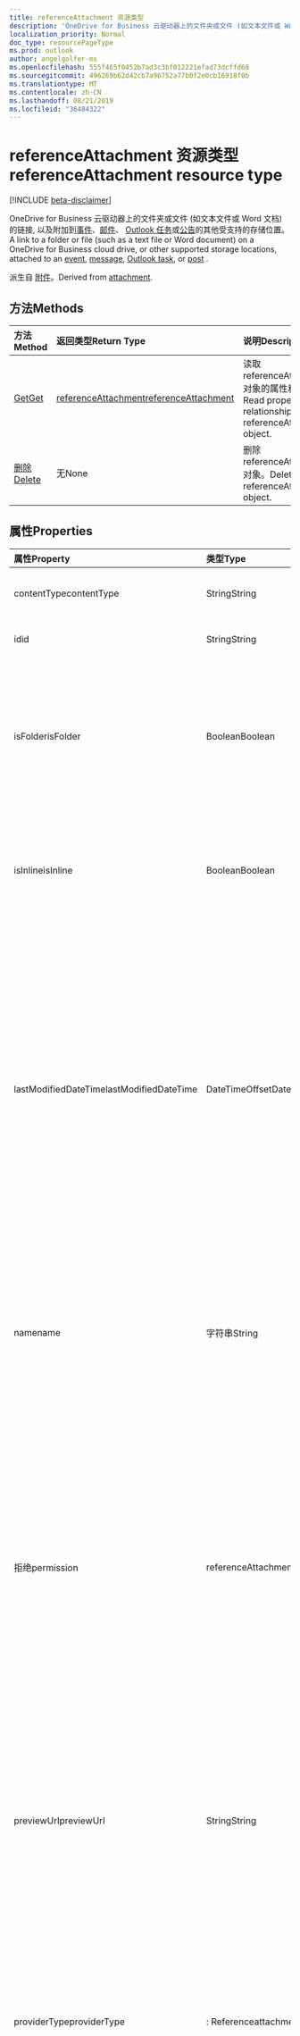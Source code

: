```yaml
---
title: referenceAttachment 资源类型
description: 'OneDrive for Business 云驱动器上的文件夹或文件 (如文本文件或 Word 文档) 的链接, 或附加到的其他受支持的存储位置 '
localization_priority: Normal
doc_type: resourcePageType
ms.prod: outlook
author: angelgolfer-ms
ms.openlocfilehash: 555f465f0452b7ad3c3bf012221efad73dcffd68
ms.sourcegitcommit: 496269b62d42cb7a96752a77b0f2e0cb16918f0b
ms.translationtype: MT
ms.contentlocale: zh-CN
ms.lasthandoff: 08/21/2019
ms.locfileid: "36484322"
---
```

# <a name="referenceattachment-resource-type"></a><span data-ttu-id="623b7-103">referenceAttachment 资源类型</span><span class="sxs-lookup"><span data-stu-id="623b7-103">referenceAttachment resource type</span></span>

[!INCLUDE [beta-disclaimer](../../includes/beta-disclaimer.md)]

<span data-ttu-id="623b7-104">OneDrive for Business 云驱动器上的文件夹或文件 (如文本文件或 Word 文档) 的链接, 以及附加到[事件](../resources/event.md)、[邮件](../resources/message.md)、 [Outlook 任务](../resources/outlooktask.md)或[公告](../resources/post.md)的其他受支持的存储位置。</span><span class="sxs-lookup"><span data-stu-id="623b7-104">A link to a folder or file (such as a text file or Word document) on a OneDrive for Business cloud drive, or other supported storage locations, attached to an [event](../resources/event.md), [message](../resources/message.md), [Outlook task](../resources/outlooktask.md), or [post](../resources/post.md) .</span></span>

<span data-ttu-id="623b7-105">派生自 [附件](attachment.md)。</span><span class="sxs-lookup"><span data-stu-id="623b7-105">Derived from [attachment](attachment.md).</span></span>

## <a name="methods"></a><span data-ttu-id="623b7-106">方法</span><span class="sxs-lookup"><span data-stu-id="623b7-106">Methods</span></span>

| <span data-ttu-id="623b7-107">方法</span><span class="sxs-lookup"><span data-stu-id="623b7-107">Method</span></span>       | <span data-ttu-id="623b7-108">返回类型</span><span class="sxs-lookup"><span data-stu-id="623b7-108">Return Type</span></span>  |<span data-ttu-id="623b7-109">说明</span><span class="sxs-lookup"><span data-stu-id="623b7-109">Description</span></span>|
|:---------------|:--------|:----------|
|[<span data-ttu-id="623b7-110">Get</span><span class="sxs-lookup"><span data-stu-id="623b7-110">Get</span></span>](../api/attachment-get.md) | [<span data-ttu-id="623b7-111">referenceAttachment</span><span class="sxs-lookup"><span data-stu-id="623b7-111">referenceAttachment</span></span>](referenceattachment.md) |<span data-ttu-id="623b7-112">读取 referenceAttachment 对象的属性和关系。</span><span class="sxs-lookup"><span data-stu-id="623b7-112">Read properties and relationships of referenceAttachment object.</span></span>|
|[<span data-ttu-id="623b7-113">删除</span><span class="sxs-lookup"><span data-stu-id="623b7-113">Delete</span></span>](../api/attachment-delete.md) | <span data-ttu-id="623b7-114">无</span><span class="sxs-lookup"><span data-stu-id="623b7-114">None</span></span> |<span data-ttu-id="623b7-115">删除 referenceAttachment 对象。</span><span class="sxs-lookup"><span data-stu-id="623b7-115">Delete referenceAttachment object.</span></span> |

## <a name="properties"></a><span data-ttu-id="623b7-116">属性</span><span class="sxs-lookup"><span data-stu-id="623b7-116">Properties</span></span>
| <span data-ttu-id="623b7-117">属性</span><span class="sxs-lookup"><span data-stu-id="623b7-117">Property</span></span>     | <span data-ttu-id="623b7-118">类型</span><span class="sxs-lookup"><span data-stu-id="623b7-118">Type</span></span>   |<span data-ttu-id="623b7-119">说明</span><span class="sxs-lookup"><span data-stu-id="623b7-119">Description</span></span>|
|:---------------|:--------|:----------|
|<span data-ttu-id="623b7-120">contentType</span><span class="sxs-lookup"><span data-stu-id="623b7-120">contentType</span></span>|<span data-ttu-id="623b7-121">String</span><span class="sxs-lookup"><span data-stu-id="623b7-121">String</span></span>|<span data-ttu-id="623b7-122">附件的内容类型。</span><span class="sxs-lookup"><span data-stu-id="623b7-122">The content type of the attachment.</span></span> <span data-ttu-id="623b7-123">可选。</span><span class="sxs-lookup"><span data-stu-id="623b7-123">Optional.</span></span>|
|<span data-ttu-id="623b7-124">id</span><span class="sxs-lookup"><span data-stu-id="623b7-124">id</span></span>|<span data-ttu-id="623b7-125">String</span><span class="sxs-lookup"><span data-stu-id="623b7-125">String</span></span>|<span data-ttu-id="623b7-p102">附件 ID。只读。</span><span class="sxs-lookup"><span data-stu-id="623b7-p102">The attachment ID.  Read-only.</span></span>|
|<span data-ttu-id="623b7-128">isFolder</span><span class="sxs-lookup"><span data-stu-id="623b7-128">isFolder</span></span>|<span data-ttu-id="623b7-129">Boolean</span><span class="sxs-lookup"><span data-stu-id="623b7-129">Boolean</span></span>|<span data-ttu-id="623b7-130">指定附件是否为文件夹的链接。</span><span class="sxs-lookup"><span data-stu-id="623b7-130">Specifies whether the attachment is a link to a folder.</span></span> <span data-ttu-id="623b7-131">如果**sourceUrl**是指向文件夹的链接, 则必须将其设置为 true。</span><span class="sxs-lookup"><span data-stu-id="623b7-131">Must set this to true if **sourceUrl** is a link to a folder.</span></span> <span data-ttu-id="623b7-132">可选。</span><span class="sxs-lookup"><span data-stu-id="623b7-132">Optional.</span></span>|
|<span data-ttu-id="623b7-133">isInline</span><span class="sxs-lookup"><span data-stu-id="623b7-133">isInline</span></span>|<span data-ttu-id="623b7-134">Boolean</span><span class="sxs-lookup"><span data-stu-id="623b7-134">Boolean</span></span>|<span data-ttu-id="623b7-135">如果附件显示为内嵌在嵌入对象的正文中，则设置为 true。</span><span class="sxs-lookup"><span data-stu-id="623b7-135">Set to true if the attachment appears inline in the body of the embedding object.</span></span> <span data-ttu-id="623b7-136">可选。</span><span class="sxs-lookup"><span data-stu-id="623b7-136">Optional.</span></span>|
|<span data-ttu-id="623b7-137">lastModifiedDateTime</span><span class="sxs-lookup"><span data-stu-id="623b7-137">lastModifiedDateTime</span></span>|<span data-ttu-id="623b7-138">DateTimeOffset</span><span class="sxs-lookup"><span data-stu-id="623b7-138">DateTimeOffset</span></span>|<span data-ttu-id="623b7-139">上次修改附件的日期和时间。</span><span class="sxs-lookup"><span data-stu-id="623b7-139">The date and time when the attachment was last modified.</span></span> <span data-ttu-id="623b7-140">时间戳类型表示采用 ISO 8601 格式的日期和时间信息，始终采用 UTC 时区。</span><span class="sxs-lookup"><span data-stu-id="623b7-140">The Timestamp type represents date and time information using ISO 8601 format and is always in UTC time.</span></span> <span data-ttu-id="623b7-141">例如，2014 年 1 月 1 日午夜 UTC 如下所示：`'2014-01-01T00:00:00Z'`。</span><span class="sxs-lookup"><span data-stu-id="623b7-141">For example, midnight UTC on Jan 1, 2014 would look like this: `'2014-01-01T00:00:00Z'`.</span></span> <span data-ttu-id="623b7-142">可选。</span><span class="sxs-lookup"><span data-stu-id="623b7-142">Optional.</span></span>|
|<span data-ttu-id="623b7-143">name</span><span class="sxs-lookup"><span data-stu-id="623b7-143">name</span></span>|<span data-ttu-id="623b7-144">字符串</span><span class="sxs-lookup"><span data-stu-id="623b7-144">String</span></span>|<span data-ttu-id="623b7-145">显示在用于表示嵌入附件的图标下方的文本。</span><span class="sxs-lookup"><span data-stu-id="623b7-145">The text that is displayed below the icon representing the embedded attachment.</span></span> <span data-ttu-id="623b7-146">这不必是实际的文件名。</span><span class="sxs-lookup"><span data-stu-id="623b7-146">This does not need to be the actual file name.</span></span> <span data-ttu-id="623b7-147">必需。</span><span class="sxs-lookup"><span data-stu-id="623b7-147">Required.</span></span>|
|<span data-ttu-id="623b7-148">拒绝</span><span class="sxs-lookup"><span data-stu-id="623b7-148">permission</span></span>|<span data-ttu-id="623b7-149">referenceAttachmentPermission</span><span class="sxs-lookup"><span data-stu-id="623b7-149">referenceAttachmentPermission</span></span>|<span data-ttu-id="623b7-150">指定通过**providerType**中的提供程序类型授予附件的权限。</span><span class="sxs-lookup"><span data-stu-id="623b7-150">Specifies the permissions granted for the attachment by the type of provider in **providerType**.</span></span> <span data-ttu-id="623b7-151">可取值为：`other`、`view`、`edit`、`anonymousView`、`anonymousEdit`、`organizationView` 或 `organizationEdit`。</span><span class="sxs-lookup"><span data-stu-id="623b7-151">Possible values are: `other`, `view`, `edit`, `anonymousView`, `anonymousEdit`, `organizationView`, `organizationEdit`.</span></span> <span data-ttu-id="623b7-152">可选。</span><span class="sxs-lookup"><span data-stu-id="623b7-152">Optional.</span></span>|
|<span data-ttu-id="623b7-153">previewUrl</span><span class="sxs-lookup"><span data-stu-id="623b7-153">previewUrl</span></span>|<span data-ttu-id="623b7-154">String</span><span class="sxs-lookup"><span data-stu-id="623b7-154">String</span></span>|<span data-ttu-id="623b7-155">仅适用于图像 URL 的引用附件, 以获取预览图像。</span><span class="sxs-lookup"><span data-stu-id="623b7-155">Applies to only a reference attachment of an image - URL to get a preview image.</span></span> <span data-ttu-id="623b7-156">仅当**sourceUrl**标识图像文件时, 才使用**thumbnailUrl**和**previewUrl** 。</span><span class="sxs-lookup"><span data-stu-id="623b7-156">Use **thumbnailUrl** and **previewUrl** only when **sourceUrl** identifies an image file.</span></span> <span data-ttu-id="623b7-157">可选。</span><span class="sxs-lookup"><span data-stu-id="623b7-157">Optional.</span></span>|
|<span data-ttu-id="623b7-158">providerType</span><span class="sxs-lookup"><span data-stu-id="623b7-158">providerType</span></span>|<span data-ttu-id="623b7-159">: Referenceattachmentprovider</span><span class="sxs-lookup"><span data-stu-id="623b7-159">referenceAttachmentProvider</span></span>|<span data-ttu-id="623b7-160">支持此 contentType 的附件的提供程序的类型。</span><span class="sxs-lookup"><span data-stu-id="623b7-160">The type of provider that supports an attachment of this contentType.</span></span> <span data-ttu-id="623b7-161">可取值为：`other`、`oneDriveBusiness`、`oneDriveConsumer`、`dropbox`。</span><span class="sxs-lookup"><span data-stu-id="623b7-161">Possible values are: `other`, `oneDriveBusiness`, `oneDriveConsumer`, `dropbox`.</span></span> <span data-ttu-id="623b7-162">可选。</span><span class="sxs-lookup"><span data-stu-id="623b7-162">Optional.</span></span>|
|<span data-ttu-id="623b7-163">size</span><span class="sxs-lookup"><span data-stu-id="623b7-163">size</span></span>|<span data-ttu-id="623b7-164">Int32</span><span class="sxs-lookup"><span data-stu-id="623b7-164">Int32</span></span>|<span data-ttu-id="623b7-165">存储在引用附件的邮件上的元数据的大小 (以字节为单位)。</span><span class="sxs-lookup"><span data-stu-id="623b7-165">The size of the metadata in bytes that is stored on the message for the reference attachment.</span></span> <span data-ttu-id="623b7-166">此值不表示实际文件的大小。</span><span class="sxs-lookup"><span data-stu-id="623b7-166">This value does not indicate the size of the actual file.</span></span> <span data-ttu-id="623b7-167">可选。</span><span class="sxs-lookup"><span data-stu-id="623b7-167">Optional.</span></span>|
|<span data-ttu-id="623b7-168">sourceUrl</span><span class="sxs-lookup"><span data-stu-id="623b7-168">sourceUrl</span></span>|<span data-ttu-id="623b7-169">String</span><span class="sxs-lookup"><span data-stu-id="623b7-169">String</span></span>|<span data-ttu-id="623b7-170">用于获取附件内容的 URL。</span><span class="sxs-lookup"><span data-stu-id="623b7-170">URL to get the attachment content.</span></span> <span data-ttu-id="623b7-171">如果这是指向文件夹的 URL, 然后在 Outlook 或 web 上的 Outlook 中正确显示该文件夹, 请将**isFolder**设置为 true。</span><span class="sxs-lookup"><span data-stu-id="623b7-171">If this is a URL to a folder, then for the folder to be displayed correctly in Outlook or Outlook on the web, set **isFolder** to true.</span></span> <span data-ttu-id="623b7-172">必需。</span><span class="sxs-lookup"><span data-stu-id="623b7-172">Required.</span></span>|
|<span data-ttu-id="623b7-173">thumbnailUrl</span><span class="sxs-lookup"><span data-stu-id="623b7-173">thumbnailUrl</span></span>|<span data-ttu-id="623b7-174">String</span><span class="sxs-lookup"><span data-stu-id="623b7-174">String</span></span>|<span data-ttu-id="623b7-175">仅适用于图像 URL 的引用附件, 以获取缩略图图像。</span><span class="sxs-lookup"><span data-stu-id="623b7-175">Applies to only a reference attachment of an image - URL to get a thumbnail image.</span></span> <span data-ttu-id="623b7-176">仅当**sourceUrl**标识图像文件时, 才使用**thumbnailUrl**和**previewUrl** 。</span><span class="sxs-lookup"><span data-stu-id="623b7-176">Use **thumbnailUrl** and **previewUrl** only when **sourceUrl** identifies an image file.</span></span> <span data-ttu-id="623b7-177">可选。</span><span class="sxs-lookup"><span data-stu-id="623b7-177">Optional.</span></span>|

## <a name="relationships"></a><span data-ttu-id="623b7-178">关系</span><span class="sxs-lookup"><span data-stu-id="623b7-178">Relationships</span></span>
<span data-ttu-id="623b7-179">无</span><span class="sxs-lookup"><span data-stu-id="623b7-179">None</span></span>



## <a name="json-representation"></a><span data-ttu-id="623b7-180">JSON 表示形式</span><span class="sxs-lookup"><span data-stu-id="623b7-180">JSON representation</span></span>

<span data-ttu-id="623b7-181">下面是资源的 JSON 表示形式。</span><span class="sxs-lookup"><span data-stu-id="623b7-181">Here is a JSON representation of the resource</span></span>

<!-- {
  "blockType": "resource",
  "baseType": "microsoft.graph.attachment",
  "keyProperty":"id",
  "optionalProperties": [

  ],
  "@odata.type": "microsoft.graph.referenceAttachment"
}-->

```json
{
  "contentType": "string",
  "id": "string (identifier)",
  "isFolder": true,
  "isInline": true,
  "lastModifiedDateTime": "String (timestamp)",
  "name": "string",
  "permission": "string",
  "previewUrl": "string",
  "providerType": "string",
  "size": 1024,
  "sourceUrl": "string",
  "thumbnailUrl": "string"
}

```

<!-- uuid: 8fcb5dbc-d5aa-4681-8e31-b001d5168d79
2015-10-25 14:57:30 UTC -->
<!--
{
  "type": "#page.annotation",
  "description": "referenceAttachment resource",
  "keywords": "",
  "section": "documentation",
  "tocPath": "",
  "suppressions": []
}
-->
